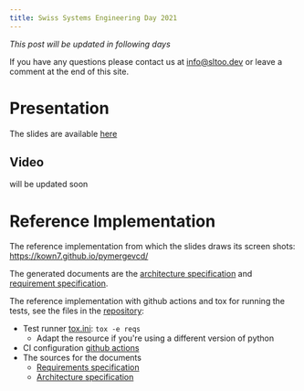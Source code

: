 ```yaml
---
title: Swiss Systems Engineering Day 2021
---
```


*This post will be updated in following days*


If you have any questions please contact us at <info@sltoo.dev> or leave a
comment at the end of this site.

# Presentation

The slides are available [here](../../../assets/rmtoo-Traceability.pdf)

## Video

will be updated soon

# Reference Implementation

The reference implementation from which the slides draws its screen 
shots: <https://kown7.github.io/pymergevcd/>

The generated documents are the
[architecture specification](https://kown7.github.io/pymergevcd/#architecture)
and 
[requirement specification](https://kown7.github.io/pymergevcd/#requirements).


The reference implementation with github actions and tox for 
running the tests, see the files in the [repository](https://github.com/kown7/pymergevcd):

* Test runner [tox.ini](https://github.com/kown7/pymergevcd/blob/master/tox.ini): `tox -e reqs`
    * Adapt the resource if you're using a different version of python
* CI configuration [github actions](https://github.com/kown7/pymergevcd/blob/master/.github/workflows/main.yml)
* The sources for the documents
    * [Requirements specification](https://github.com/kown7/pymergevcd/tree/master/docs/arch)
    * [Architecture specification](https://github.com/kown7/pymergevcd/tree/master/docs/requirements)


